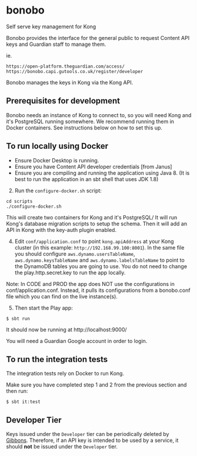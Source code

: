 # bonobo

Self serve key management for Kong

Bonobo provides the interface for the general public to request Content API keys
and Guardian staff to manage them.

ie.
```
https://open-platform.theguardian.com/access/
https://bonobo.capi.gutools.co.uk/register/developer
```

Bonobo manages the keys in Kong via the Kong API.


## Prerequisites for development

Bonobo needs an instance of Kong to connect to, so you will need Kong and it's PostgreSQL running somewhere. 
We recommend running them in Docker containers. See instructions below on how to set this up.

## To run locally using Docker

- Ensure Docker Desktop is running.
- Ensure you have Content API developer credentials [from Janus]
- Ensure you are compiling and running the application using Java 8. (It is best to run the application in an sbt shell that uses JDK 1.8)

2. Run the `configure-docker.sh` script:

  ```
  cd scripts
  ./configure-docker.sh
  ```
  This will create two containers for Kong and it's PostgreSQL/
  It will run Kong's database migration scripts to setup the schema.
  Then it will add an API in Kong with the key-auth plugin enabled.

4. Edit `conf/application.conf` to point `kong.apiAddress` at your Kong cluster (in this example: `http://192.168.99.100:8001`). In the same file you should configure `aws.dynamo.usersTableName`, `aws.dynamo.keysTableName` and `aws.dynamo.labelsTableName` to point to the DynamoDB tables you are going to use.
You do not need to change the play.http.secret.key to run the app locally.
   
Note: In CODE and PROD the app does NOT use the configurations in conf/application.conf. Instead, it pulls its configurations from a bonobo.conf file which you can find on the live instance(s).

5. Then start the Play app:

  ```
  $ sbt run
  ```
  
  It should now be running at http://localhost:9000/
  
  You will need a Guardian Google account in order to login.

## To run the integration tests

The integration tests rely on Docker to run Kong.

Make sure you have completed step 1 and 2 from the previous section and then run:

```
$ sbt it:test
```

## Developer Tier
<!---
This anchor is linked to in the Bonobo application. 
If you change this anchor, you should change the corresponding Bonobo source code. 
--->
Keys issued under the `Developer` tier can be periodically deleted by [Gibbons](https://github.com/guardian/gibbons).
Therefore, if an API key is intended to be used by a service, it should __not__ be issued under the `Developer` tier.


